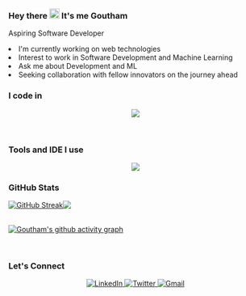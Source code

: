 <h3>Hey there <img src="https://raw.githubusercontent.com/aemmadi/aemmadi/master/wave.gif" width="20"> It's me Goutham</h3>
<p>Aspiring Software Developer</p>  

<li>I'm currently working on web technologies</li>
<li>Interest to work in Software Development and Machine Learning</li>
<li>Ask me about Development and ML</li>
<li>Seeking collaboration with fellow innovators on the journey ahead</li>

<h3>I code in</h3>
<p align="center">
  <a href="https://skillicons.dev">
    <img src="https://skillicons.dev/icons?i=java,py,c,html,css,js,react,spring,dart,firebase,flutter,git,github,mysql,postgres,maven,postman" />
  </a>
</p>

<!--   <img src="https://img.shields.io/badge/python-3670A0?style=for-the-badge&logo=python&logoColor=ffdd54" alt="Python">
  <img src="https://img.shields.io/badge/java-%23ED8B00.svg?style=for-the-badge&logo=openjdk&logoColor=white" alt="Java">
  <img src='https://img.shields.io/badge/Flutter-%2302569B.svg?style=for-the-badge&logo=Flutter&logoColor=white' alt='flutter'>
  <img src="https://img.shields.io/badge/html5-%23E34F26.svg?style=for-the-badge&logo=html5&logoColor=white" alt="HTML">
  <img src="https://img.shields.io/badge/css3-%231572B6.svg?style=for-the-badge&logo=css3&logoColor=white" alt="CSS">
  <img src='https://img.shields.io/badge/tailwindcss-%2338B2AC.svg?style=for-the-badge&logo=tailwind-css&logoColor=white' alt='tailwind'>
  <img src="https://img.shields.io/badge/javascript-%23323330.svg?style=for-the-badge&logo=javascript&logoColor=%23F7DF1E" alt="Javascript">
  <img src="https://img.shields.io/badge/dart-%230175C2.svg?style=for-the-badge&logo=dart&logoColor=white" alt="dart">
  <img src='https://img.shields.io/badge/mysql-4479A1.svg?style=for-the-badge&logo=mysql&logoColor=white' alt='mysql'>
  <img src='https://img.shields.io/badge/git-%23F05033.svg?style=for-the-badge&logo=git&logoColor=white' alt='git'> -->
<br>
<h3>Tools and IDE I use</h3>
<p align="center">
  <a href="https://skillicons.dev">
    <img src="https://skillicons.dev/icons?i=vscode,pycharm,idea,androidstudio,eclipse"/>
  </a>
</p>
<h3>GitHub Stats</h3>
<div style="display: flex; flex-direction: row;">
  <a href="https://git.io/streak-stats">
    <img src="https://streak-stats.demolab.com?user=GouthamKumar025&theme=radical&hide_border=false&date_format=j%20M%5B%20Y%5D" alt="GitHub Streak" />
  </a>
   <img src="https://github-readme-stats.vercel.app/api?username=Gouthamkumar025&show_icons=true&theme=radical"/>
</div>

<br>

[![Goutham's github activity graph](https://github-readme-activity-graph.vercel.app/graph?username=Gouthamkumar025&theme=rogue)](https://github.com/Gouthamkumar025/github-readme-activity-graph)

<br>
<h3>Let's Connect</h3>
<p align="center">
   <a href="https://www.linkedin.com/in/goutham-kumar-s-65a635224/" target="_blank">
    <img src="https://img.shields.io/badge/linkedin-%230077B5.svg?style=for-the-badge&logo=linkedin&logoColor=white" alt="LinkedIn">
  </a>
   <a href="https://twitter.com/goutham025">
    <img src="https://img.shields.io/badge/X-%23000000.svg?style=for-the-badge&logo=X&logoColor=white" alt="Twitter">
  </a>
    <a href="mailto:goutham4716@gmail.com">
    <img src="https://img.shields.io/badge/Gmail-D14836?style=for-the-badge&logo=gmail&logoColor=white" alt="Gmail">
  </a>
</p>

